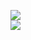 [![](https://img.shields.io/badge/Made%20With-Github%20Spray-lightgrey.svg?style=for-the-badge&logo=github)](https://github.com/Annihil/github-spray#23051)  
[![](https://i.imgur.com/2DrTn0Z.gif)](https://github.com/Annihil/github-spray)